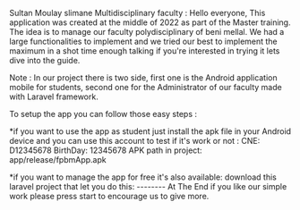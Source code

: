 Sultan Moulay slimane Multidisciplinary faculty :
Hello everyone, This application was created at the middle of 2022 as part of the Master training. The idea is to manage our faculty polydisciplinary of beni mellal. We had a large functionalities to implement and we tried our best to implement the maximum in a shot time enough talking if you're interested in trying it lets dive into the guide.

Note : In our project there is two side, first one is the Android application mobile for students, second one for the Administrator of our faculty made with Laravel framework.

To setup the app you can follow those easy steps :

*if you want to use the app as student just install the apk file in your Android device and you can use this account to test if it's work or not : 
CNE: D12345678 
BirthDay: 12345678
APK path in project: app/release/fpbmApp.apk

*if you want to manage the app for free it's also available: download this laravel project that let you do this: --------
At The End if you like our simple work please press start to encourage us to give more.

